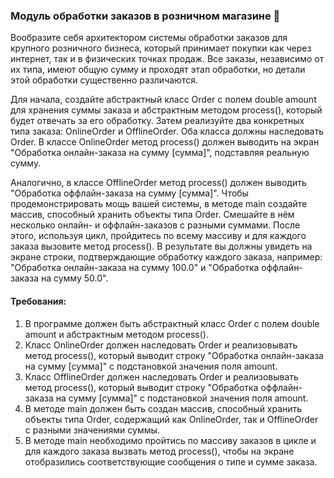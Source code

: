 
### Модуль обработки заказов в розничном магазине 🛒

Вообразите себя архитектором системы обработки заказов для крупного розничного бизнеса, который принимает покупки как через интернет, так и в физических точках продаж. Все заказы, независимо от их типа, имеют общую сумму и проходят этап обработки, но детали этой обработки существенно различаются.

Для начала, создайте абстрактный класс Order с полем double amount для хранения суммы заказа и абстрактным методом process(), который будет отвечать за его обработку. Затем реализуйте два конкретных типа заказа: OnlineOrder и OfflineOrder. Оба класса должны наследовать Order. В классе OnlineOrder метод process() должен выводить на экран "Обработка онлайн-заказа на сумму [сумма]", подставляя реальную сумму.

Аналогично, в классе OfflineOrder метод process() должен выводить "Обработка оффлайн-заказа на сумму [сумма]". Чтобы продемонстрировать мощь вашей системы, в методе main создайте массив, способный хранить объекты типа Order. Смешайте в нём несколько онлайн- и оффлайн-заказов с разными суммами. После этого, используя цикл, пройдитесь по всему массиву и для каждого заказа вызовите метод process(). В результате вы должны увидеть на экране строки, подтверждающие обработку каждого заказа, например: "Обработка онлайн-заказа на сумму 100.0" и "Обработка оффлайн-заказа на сумму 50.0".

#### Требования:
1. В программе должен быть абстрактный класс Order с полем double amount и абстрактным методом process().
2. Класс OnlineOrder должен наследовать Order и реализовывать метод process(), который выводит строку "Обработка онлайн-заказа на сумму [сумма]" с подстановкой значения поля amount.
3. Класс OfflineOrder должен наследовать Order и реализовывать метод process(), который выводит строку "Обработка оффлайн-заказа на сумму [сумма]" с подстановкой значения поля amount.
4. В методе main должен быть создан массив, способный хранить объекты типа Order, содержащий как OnlineOrder, так и OfflineOrder с разными значениями суммы.
5. В методе main необходимо пройтись по массиву заказов в цикле и для каждого заказа вызвать метод process(), чтобы на экране отобразились соответствующие сообщения о типе и сумме заказа.